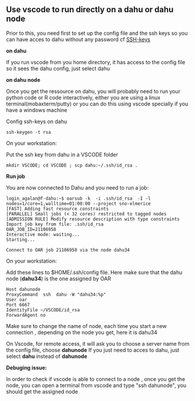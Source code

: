 
## Use vscode to run directly on a dahu or  dahu node

Prior to this, you need first to set up the config file and the ssh keys so you can have acces to dahu without any password
cf [SSH-keys](https://github.com/IGE-numerique/ige-calcul/blob/main/schedulers/oar/dahu.md)

**on dahu**

If you run vscode from you home directory, it has access to the config file so it sees the dahu config, just select dahu

**on dahu node**

Once you get the ressource on dahu, you will probably need to run your python code or R code interactively, either you are using a linux terminal(mobaxterm/putty) or you can do this using vscode specially if you have a windows machine

Config ssh-keys on dahu 

```
ssh-keygen -t rsa
```
 
On your workstation:
 
Put the ssh key from dahu  in a  VSCODE folder

```
mkdir VSCODE; cd VSCODE ; scp dahu:~/.ssh/id_rsa .
```
 
 
**Run job**
 
 
You are now connected to Dahu and you need to run a job:

 ```
login_agalan@f-dahu:~$ oarsub -k  -i .ssh/id_rsa  -I -l nodes=1/core=1,walltime=01:00:00 --project sno-elmerice
[FAST] Adding fast resource constraints
[PARALLEL] Small jobs (< 32 cores) restricted to tagged nodes
[ADMISSION RULE] Modify resource description with type constraints
Import job key from file: .ssh/id_rsa
OAR_JOB_ID=21106958
Interactive mode: waiting...
Starting...

Connect to OAR job 21106958 via the node dahu34
```
 
On your  workstation:

Add these lines to $HOME/.ssh/config file. Here make sure that the dahu node (**dahu34**) is the one assigned by OAR

```
Host dahunode                                                                                                                 
ProxyCommand  ssh  dahu -W "dahu34:%p"                                                                                 
User oar                                                                                                                      
Port 6667                                                                                                                     
IdentityFile ~/VSCODE/id_rsa                                                                                                  
ForwardAgent no 
 ````
 
Make sure to change the name of node, each time you start a new connection , depending on the node you get, here it is dahu34

On Vscode, for remote access, it will ask you to choose a server name from the config file, choose **dahunode**
If you just need to acces to dahu, just select **dahu** instead of **dahunode**

**Debuging issue:**

In order to check if vscode is able to connect to a node , once you get the node, you can open a terminal from vscode and type "ssh dahunode", you should get the assigned node
